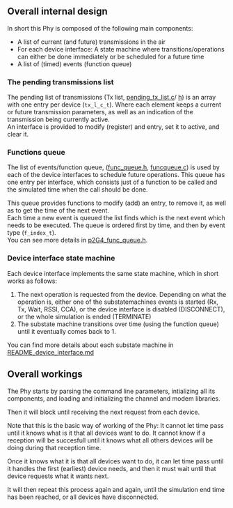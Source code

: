 ## Overall internal design

In short this Phy is composed of the following main components:

* A list of current (and future) transmissions in the air
* For each device interface: A state machine where transitions/operations
  can either be done immediately or be scheduled for a future time
* A list of (timed) events (function queue)

### The pending transmissions list

The pending list of transmissions (Tx list,
[pending_tx_list.c](../src/p2G4_pending_tx_list.c)/
[h](../src/p2G4_pending_tx_rx_list.h))
is an array with one entry per device (`tx_l_c_t`).
Where each element keeps a current or future transmission parameters,
as well as an indication of the transmission being currently active.<br>
An interface is provided to modify (register) and entry, set it to active,
and clear it.<br>

### Functions queue

The list of events/function queue,
([func_queue.h](../src/p2G4_func_queue.h),
[funcqueue.c](../src/p2G4_func_queue.c))
is used by each of the device interfaces to schedule future operations.
This queue has one entry per interface, which consists just of a function to be
called and the simulated time when the call should be done.<br>

This queue provides functions to modify (add) an entry, to remove it,
as well as to get the time of the next event.<br>
Each time a new event is queued the list finds which is the next event
which needs to be executed. The queue is ordered first by time, and then by
event type (`f_index_t`).<br>
You can see more details in [p2G4_func_queue.h](../src/p2G4_func_queue.h).

### Device interface state machine

Each device interface implements the same state machine, which in short works
as follows:

1. The next operation is requested from the device.
   Depending on what the operation is, either one of the substatemachines events
   is started (Rx, Tx, Wait, RSSI, CCA), or the device interface is disabled
   (DISCONNECT), or the whole simulation is ended (TERMINATE)
2. The substate machine transitions over time (using the function queue)
   until it eventually comes back to 1.

You can find more details about each substate machine in
[README_device_interface.md](README_device_interface.md)

## Overall workings

The Phy starts by parsing the command line parameters, intializing all its
components, and loading and initializing the channel and modem libraries.

Then it will block until receiving the next request from each device.

Note that this is the basic way of working of the Phy:
It cannot let time pass until it knows what is it that all devices want to do.
It cannot know if a reception will be succesfull until it knows what all others
devices will be doing during that reception time.

Once it knows what it is that all devices want to do, it can let time pass
until it handles the first (earliest) device needs, and then it must wait until
that device requests what it wants next.

It will then repeat this process again and again, until the simulation end time
has been reached, or all devices have disconnected.
